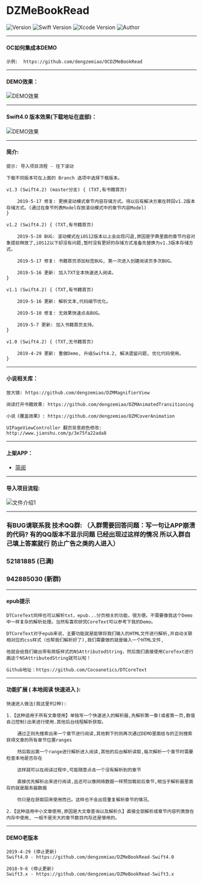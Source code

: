 # DZMeBookRead

![Version](https://img.shields.io/badge/Version-1.3-orange.svg)
![Swift Version](https://img.shields.io/badge/Swift-4.2-orange.svg)
![Xcode Version](https://img.shields.io/badge/Xcode-10.2-orange.svg)
![Author](https://img.shields.io/badge/Author-DZM-blue.svg)

***

#### OC如何集成本DEMO

    示例:  https://github.com/dengzemiao/OCDZMeBookRead

***

#### DEMO效果：

![DEMO效果](gif_0.gif)

***

#### Swift4.0 版本效果(下载地址在底部)：

![DEMO效果](gif_1.gif)

***

#### 简介:

    提示: 导入项目流程 - 往下滚动
    
    下载不同版本可在上面的 Branch 选项中选择下载版本。
    
    v1.3 (Swift4.2) (master分支) { (TXT,有书籍首页)
    
        2019-5-17 修复: 更换滚动模式章节内容存储方式。待以后有解决方案在转回v1.2版本存储方式。(通过在章节列表Model存放滚动模式中的章节内容Model)
    }
    
    v1.2 (Swift4.2) { (TXT,有书籍首页)
    
        2019-5-20 BUG: 滚动模式在iOS12版本以上会出现闪退,原因是字典里面的章节内容对象提前释放了,iOS12以下却没有问题,暂时没有更好的存储方式准备先替换为v1.3版本存储方式。
        
        2019-5-17 修复: 书籍首页添加标签BUG, 第一次进入创建阅读页多次BUG。
    
        2019-5-16 更新: 加入TXT全本快速进入阅读。
    }
    
    v1.1 (Swift4.2) { (TXT,有书籍首页)
    
        2019-5-16 更新: 解析文本,代码细节优化。
        
        2019-5-10 修复: 无效果快速点击BUG。
        
        2019-5-7 更新: 加入书籍首页支持。
    }
    
    v1.0 (Swift4.2) { (TXT,无书籍首页)
    
        2019-4-29 更新: 重做Demo, 升级Swift4.2, 解决遗留问题, 优化代码使用。
    }
    
***

#### 小说相关库：

    放大镜: https://github.com/dengzemiao/DZMMagnifierView

    阅读打开书籍效果: https://github.com/dengzemiao/DZMAnimatedTransitioning

    小说《覆盖效果》: https://github.com/dengzemiao/DZMCoverAnimation

    UIPageViewController 翻页背景颜色修改: http://www.jianshu.com/p/3e75fa22ada8

***

#### 上架APP：

* [简阅](https://apps.apple.com/cn/app/%E7%AE%80%E9%98%85-%E5%81%9A%E6%9C%80%E5%A5%BD%E7%9A%84%E5%B0%8F%E8%AF%B4%E9%98%85%E8%AF%BB%E8%BD%AF%E4%BB%B6/id1494994480)

***

#### 导入项目流程:

![文件介绍1](icon_0.png)

***

### 有BUG请联系我 技术QQ群: （入群需要回答问题：写一句让APP崩溃的代码? 有的QQ版本不显示问题 已经出现过这样的情况 所以入群自己填上答案就行 防止广告之类的人进入）
### 52181885 (已满)
### 942885030 (新群)

***

#### epub提示

    DTCoreText同样也可以解析txt，epub...分页相关的功能，很方便。不需要像我这个Demo中一样复杂的解析处理。当然有喜欢研究CoreText可以参考下我的Demo。

    DTCoreText对于epub来说，主要功能就是能够将我们输入的HTML文件进行解析,并自动关联相对应的css样式（也帮我们解析好了),我们需要做的就是输入一个HTML文件,

    他就会给我们输出带有排版样式的NSAttributedString，然后我们直接使用CoreText进行画这个NSAttributedString就可以啦！

    Github地址：https://github.com/Cocoanetics/DTCoreText

***

#### 功能扩展 ( 本地阅读 快速进入 ):

    快速进入做法(我这里列2种):

    1.【这种适用于所有文章使用】单独写一个快速进入的解析器,先解析第一章(或者第一页,数值自己控制)出来进行使用.其他后台线程解析获取。
        
        通过正则先搜索出来一个章节进行阅读,其他剩下的则再次通过DEMO里面给与的正则搜索获得文章的所有章节位置ranges
        
        然后取出第一个range进行解析进入阅读,其他的后台解析读取,每次解析一个章节时需要检查本地是否存在
        
        这样就可以在阅读过程中,可能随意点击一个没有解析到的章节
        
        直接优先解析出来进行阅读,且还可以像网络数据一样预加载前后章节,相当于解析器里面存的就是服务器数据
        
        你只是在获取回来使用而已。这样也不会出现重复解析章节的情况。
    
    2.【这种适用中小文章使用,原因是大文章查询以及解析久】直接全部解析成章节内容列表放在内存中使用, 一般不是天大的章节数目内存还是够用的。

***

#### DEMO老版本

    2019-4-29 (停止更新)
    Swift4.0 - https://github.com/dengzemiao/DZMeBookRead-Swift4.0

    2018-9-6 (停止更新)
    Swift3.x - https://github.com/dengzemiao/DZMeBookRead-Swift3.x

